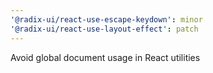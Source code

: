 ```yaml
---
'@radix-ui/react-use-escape-keydown': minor
'@radix-ui/react-use-layout-effect': patch
---
```


Avoid global document usage in React utilities
